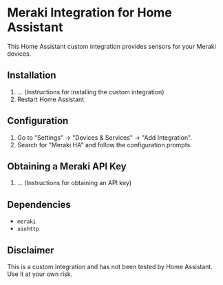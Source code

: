 # Meraki Integration for Home Assistant

This Home Assistant custom integration provides sensors for your Meraki devices.

## Installation

1.  ... (Instructions for installing the custom integration)
2.  Restart Home Assistant.

## Configuration

1.  Go to "Settings" -> "Devices & Services" -> "Add Integration".
2.  Search for "Meraki HA" and follow the configuration prompts.

## Obtaining a Meraki API Key

1.  ... (Instructions for obtaining an API key)

## Dependencies

* `meraki`
* `aiohttp`

## Disclaimer

This is a custom integration and has not been tested by Home Assistant. Use it at your own risk.